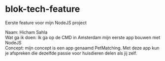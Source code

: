 # blok-tech-feature
Eerste feature voor mijn NodeJS project

Naam: Hicham Sahla
</br>
Wat ga ik doen: Ik ga op de CMD in Amsterdam mijn eerste app bouwen met NodeJS
</br>
Concept: mijn concept is een app genaamd PetMatching. Met deze app kun je afspreken die dezelfde passie voor huisdieren delen als jij zelf.
